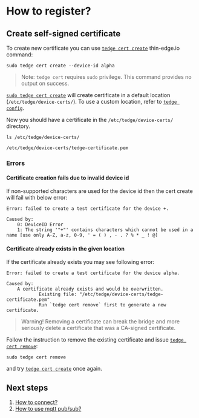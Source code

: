 # How to register?

## Create self-signed certificate

To create new certificate you can use [`tedge cert create`](../references/tedge-cert.md) thin-edge.io command:

```shell
sudo tedge cert create --device-id alpha
```

> Note: `tedge cert` requires `sudo` privilege. This command provides no output on success.

[`sudo tedge cert create`](../references/tedge-cert.md) will create certificate in a default location (`/etc/tedge/device-certs/`).
To use a custom location, refer to [`tedge config`](../references/tedge-config.md).

Now you should have a certificate in the `/etc/tedge/device-certs/` directory.

```shell
ls /etc/tedge/device-certs/
```

```
/etc/tedge/device-certs/tedge-certificate.pem
```

### Errors

#### Certificate creation fails due to invalid device id

If non-supported characters are used for the device id then the cert create will fail with below error:

```plain
Error: failed to create a test certificate for the device +.

Caused by:
    0: DeviceID Error
    1: The string '"+"' contains characters which cannot be used in a name [use only A-Z, a-z, 0-9, ' = ( ) , - . ? % * _ ! @]
```


#### Certificate already exists in the given location

If the certificate already exists you may see following error:

```plain
Error: failed to create a test certificate for the device alpha.

Caused by:
    A certificate already exists and would be overwritten.
            Existing file: "/etc/tedge/device-certs/tedge-certificate.pem"
            Run `tedge cert remove` first to generate a new certificate.
```

> Warning! Removing a certificate can break the bridge and more seriously delete a certificate that was a CA-signed certificate.

Follow the instruction to remove the existing certificate and issue [`tedge cert remove`](../references/tedge-cert.md):

```shell
sudo tedge cert remove
```

and try [`tedge cert create`](../references/tedge-cert.md) once again.

## Next steps

1. [How to connect?](./004_connect.md)
2. [How to use mqtt pub/sub?](./005_pub_sub.md)

